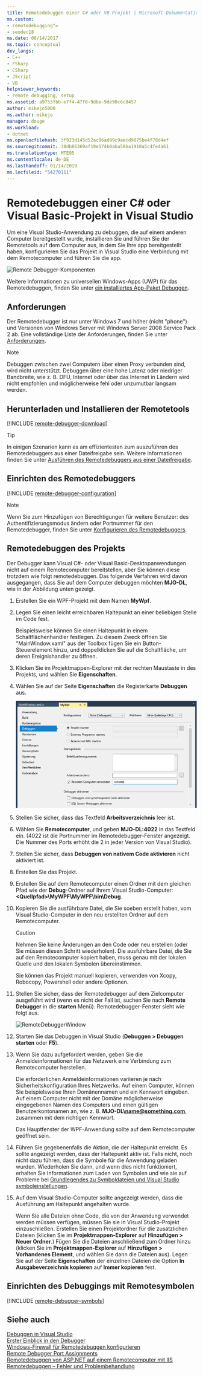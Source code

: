 ```yaml
---
title: Remotedebuggen einer C# oder VB-Projekt | Microsoft-Dokumentation
ms.custom:
- remotedebugging"=
- seodec18
ms.date: 08/14/2017
ms.topic: conceptual
dev_langs:
- C++
- FSharp
- CSharp
- JScript
- VB
helpviewer_keywords:
- remote debugging, setup
ms.assetid: a9753fbb-e7f4-47f0-9dbe-9de90c6c8457
author: mikejo5000
ms.author: mikejo
manager: douge
ms.workload:
- dotnet
ms.openlocfilehash: 3f923d145d52ac86ad99c9aecd9875be4f78d4ef
ms.sourcegitcommit: 38db86369af19e174b0aba59ba1918a5c4fe4a61
ms.translationtype: MTE95
ms.contentlocale: de-DE
ms.lasthandoff: 01/14/2019
ms.locfileid: "54270111"
---
```

# <a name="remote-debugging-a-c-or-visual-basic-project-in-visual-studio"></a>Remotedebuggen einer C# oder Visual Basic-Projekt in Visual Studio
Um eine Visual Studio-Anwendung zu debuggen, die auf einem anderen Computer bereitgestellt wurde, installieren Sie und führen Sie der Remotetools auf dem Computer aus, in dem Sie Ihre app bereitgestellt haben, konfigurieren Sie das Projekt in Visual Studio eine Verbindung mit dem Remotecomputer und führen Sie die app.

![Remote Debugger-Komponenten](../debugger/media/remote-debugger-client-apps.png "Remote_debugger_components")
  
Weitere Informationen zu universellen Windows-Apps (UWP) für das Remotedebuggen, finden Sie unter [ein installiertes App-Paket Debuggen](debug-installed-app-package.md).

## <a name="requirements"></a>Anforderungen

Der Remotedebugger ist nur unter Windows 7 und höher (nicht "phone") und Versionen von Windows Server mit Windows Server 2008 Service Pack 2 ab. Eine vollständige Liste der Anforderungen, finden Sie unter [Anforderungen](../debugger/remote-debugging.md#requirements_msvsmon).

> [!NOTE]
> Debuggen zwischen zwei Computern über einen Proxy verbunden sind, wird nicht unterstützt. Debuggen über eine hohe Latenz oder niedriger Bandbreite, wie z. B. DFÜ, Internet oder über das Internet in Ländern wird nicht empfohlen und möglicherweise fehl oder unzumutbar langsam werden.
  
## <a name="download-and-install-the-remote-tools"></a>Herunterladen und Installieren der Remotetools

[!INCLUDE [remote-debugger-download](../debugger/includes/remote-debugger-download.md)]

> [!TIP]
> In einigen Szenarien kann es am effizientesten zum auszuführen des Remotedebuggers aus einer Dateifreigabe sein. Weitere Informationen finden Sie unter [Ausführen des Remotedebuggers aus einer Dateifreigabe](../debugger/remote-debugging.md#fileshare_msvsmon).
  
## <a name="BKMK_setup"></a> Einrichten des Remotedebuggers

[!INCLUDE [remote-debugger-configuration](../debugger/includes/remote-debugger-configuration.md)]

> [!NOTE]
> Wenn Sie zum Hinzufügen von Berechtigungen für weitere Benutzer: des Authentifizierungsmodus ändern oder Portnummer für den Remotedebugger, finden Sie unter [Konfigurieren des Remotedebuggers](../debugger/remote-debugging.md#configure_msvsmon).
  
## <a name="remote_csharp"></a> Remotedebuggen des Projekts
Der Debugger kann Visual C#- oder Visual Basic-Desktopanwendungen nicht auf einem Remotecomputer bereitstellen, aber Sie können diese trotzdem wie folgt remotedebuggen. Das folgende Verfahren wird davon ausgegangen, dass Sie auf dem Computer debuggen möchten **MJO-DL**, wie in der Abbildung unten gezeigt.
  
1. Erstellen Sie ein WPF-Projekt mit dem Namen **MyWpf**.  
  
2. Legen Sie einen leicht erreichbaren Haltepunkt an einer beliebigen Stelle im Code fest.  
  
    Beispielsweise können Sie einen Haltepunkt in einem Schaltflächenhandler festlegen. Zu diesem Zweck öffnen Sie "MainWindow.xaml" aus der Toolbox fügen Sie ein Button-Steuerelement hinzu, und doppelklicken Sie auf die Schaltfläche, um deren Ereignishandler zu öffnen.
  
3. Klicken Sie im Projektmappen-Explorer mit der rechten Maustaste in des Projekts, und wählen Sie **Eigenschaften**.  
  
4. Wählen Sie auf der Seite **Eigenschaften** die Registerkarte **Debuggen** aus.  
  
    ![RemoteDebuggerCSharp](../debugger/media/remotedebuggercsharp.png "RemoteDebuggerCSharp")  
  
5. Stellen Sie sicher, dass das Textfeld **Arbeitsverzeichnis** leer ist.  
  
6. Wählen Sie **Remotecomputer**, und geben **MJO-DL:4022** in das Textfeld ein. (4022 ist die Portnummer im Remotedebugger-Fenster angezeigt. Die Nummer des Ports erhöht die 2 in jeder Version von Visual Studio).
  
7. Stellen Sie sicher, dass **Debuggen von nativem Code aktivieren** nicht aktiviert ist.  
  
8. Erstellen Sie das Projekt.  
  
9. Erstellen Sie auf dem Remotecomputer einen Ordner mit dem gleichen Pfad wie der **Debug**-Ordner auf Ihrem Visual Studio-Computer: **\<Quellpfad>\MyWPF\MyWPF\bin\Debug**.  
  
10. Kopieren Sie die ausführbare Datei, die Sie soeben erstellt haben, vom Visual Studio-Computer in den neu erstellten Ordner auf dem Remotecomputer.
  
    > [!CAUTION]
    >  Nehmen Sie keine Änderungen an den Code oder neu erstellen (oder Sie müssen diesen Schritt wiederholen). Die ausführbare Datei, die Sie auf den Remotecomputer kopiert haben, muss genau mit der lokalen Quelle und den lokalen Symbolen übereinstimmen.

    Sie können das Projekt manuell kopieren, verwenden von Xcopy, Robocopy, Powershell oder andere Optionen.
  
11. Stellen Sie sicher, dass der Remotedebugger auf dem Zielcomputer ausgeführt wird (wenn es nicht der Fall ist, suchen Sie nach **Remote Debugger** in die **starten** Menü). Remotedebugger-Fenster sieht wie folgt aus.  
  
     ![RemoteDebuggerWindow](../debugger/media/remotedebuggerwindow.png "RemoteDebuggerWindow")  
  
12. Starten Sie das Debuggen in Visual Studio (**Debuggen > Debuggen starten** oder **F5**).  
  
13. Wenn Sie dazu aufgefordert werden, geben Sie die Anmeldeinformationen für das Netzwerk eine Verbindung zum Remotecomputer herstellen.  
  
     Die erforderlichen Anmeldeinformationen variieren je nach Sicherheitskonfiguration Ihres Netzwerks. Auf einem Computer, können Sie beispielsweise Ihren Domänennamen und ein Kennwort eingeben. Auf einem Computer nicht mit der Domäne möglicherweise eingegebenen Namen des Computers und einen gültigen Benutzerkontonamen an, wie z. B. <strong>MJO-DL\name@something.com</strong>, zusammen mit dem richtigen Kennwort.

     Das Hauptfenster der WPF-Anwendung sollte auf dem Remotecomputer geöffnet sein.
  
14. Führen Sie gegebenenfalls die Aktion, die der Haltepunkt erreicht. Es sollte angezeigt werden, dass der Haltepunkt aktiv ist. Falls nicht, noch nicht dazu führen, dass die Symbole für die Anwendung geladen wurden. Wiederholen Sie dann, und wenn dies nicht funktioniert, erhalten Sie Informationen zum Laden von Symbolen und wie sie auf Probleme bei [Grundlegendes zu Symboldateien und Visual Studio symboleinstellungen](https://blogs.msdn.microsoft.com/devops/2015/01/05/understanding-symbol-files-and-visual-studios-symbol-settings/).
  
15. Auf dem Visual Studio-Computer sollte angezeigt werden, dass die Ausführung am Haltepunkt angehalten wurde.
  
    Wenn Sie alle Dateien ohne Code, die von der Anwendung verwendet werden müssen verfügen, müssen Sie sie in Visual Studio-Projekt einzuschließen. Erstellen Sie einen Projektordner für die zusätzlichen Dateien (klicken Sie im **Projektmappen-Explorer** auf **Hinzufügen > Neuer Ordner**.) Fügen Sie die Dateien anschließend zum Ordner hinzu (klicken Sie im **Projektmappen-Explorer** auf **Hinzufügen > Vorhandenes Element**, und wählen Sie dann die Dateien aus). Legen Sie auf der Seite **Eigenschaften** der einzelnen Dateien die Option **In Ausgabeverzeichnis kopieren** auf **Immer kopieren** fest.

## <a name="set-up-debugging-with-remote-symbols"></a>Einrichten des Debuggings mit Remotesymbolen 

[!INCLUDE [remote-debugger-symbols](../debugger/includes/remote-debugger-symbols.md)]  
  
## <a name="see-also"></a>Siehe auch  
 [Debuggen in Visual Studio](../debugger/index.md)  
 [Erster Einblick in den Debugger](../debugger/debugger-feature-tour.md)   
 [Windows-Firewall für Remotedebuggen konfigurieren](../debugger/configure-the-windows-firewall-for-remote-debugging.md)   
 [Remote Debugger Port Assignments](../debugger/remote-debugger-port-assignments.md)   
 [Remotedebuggen von ASP.NET auf einem Remotecomputer mit IIS](../debugger/remote-debugging-aspnet-on-a-remote-iis-computer.md)  
 [Remotedebuggen – Fehler und Problembehandlung](../debugger/remote-debugging-errors-and-troubleshooting.md)